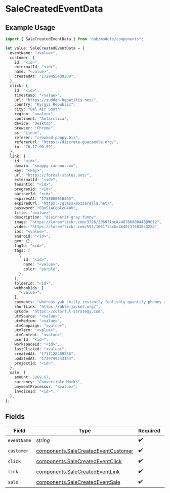 # SaleCreatedEventData

## Example Usage

```typescript
import { SaleCreatedEventData } from "dub/models/components";

let value: SaleCreatedEventData = {
  eventName: "<value>",
  customer: {
    id: "<id>",
    externalId: "<id>",
    name: "<value>",
    createdAt: "1729455439208",
  },
  click: {
    id: "<id>",
    timestamp: "<value>",
    url: "https://sudden-hepatitis.net/",
    country: "Kyrgyz Republic",
    city: "Bel Air South",
    region: "<value>",
    continent: "Antarctica",
    device: "Desktop",
    browser: "Chrome",
    os: "Linux",
    referer: "crooked-poppy.biz",
    refererUrl: "https://discrete-guacamole.org/",
    ip: "76.17.90.59",
  },
  link: {
    id: "<id>",
    domain: "snappy-cannon.com",
    key: "<key>",
    url: "https://formal-status.net/",
    externalId: "<id>",
    tenantId: "<id>",
    programId: "<id>",
    partnerId: "<id>",
    expiresAt: "1758000016365",
    expiredUrl: "https://glass-mozzarella.net/",
    password: "EQuS14CeblcO4WV",
    title: "<value>",
    description: "disinherit gray funny",
    image: "https://loremflickr.com/3726/2069?lock=4878680044899012",
    video: "https://loremflickr.com/581/1061?lock=4640137681843284",
    ios: "<value>",
    android: "<id>",
    geo: {},
    tagId: "<id>",
    tags: [
      {
        id: "<id>",
        name: "<value>",
        color: "purple",
      },
    ],
    folderId: "<id>",
    webhookIds: [
      "<value>",
    ],
    comments: "whereas yak chilly instantly foolishly quantify phooey as opera",
    shortLink: "https://able-jacket.org/",
    qrCode: "https://colorful-strategy.com",
    utmSource: "<value>",
    utmMedium: "<value>",
    utmCampaign: "<value>",
    utmTerm: "<value>",
    utmContent: "<value>",
    userId: "<id>",
    workspaceId: "<id>",
    lastClicked: "<value>",
    createdAt: "1711128489286",
    updatedAt: "1739749243144",
    projectId: "<id>",
  },
  sale: {
    amount: 3869.67,
    currency: "Convertible Marks",
    paymentProcessor: "<value>",
    invoiceId: "<id>",
  },
};
```

## Fields

| Field                                                                                      | Type                                                                                       | Required                                                                                   | Description                                                                                |
| ------------------------------------------------------------------------------------------ | ------------------------------------------------------------------------------------------ | ------------------------------------------------------------------------------------------ | ------------------------------------------------------------------------------------------ |
| `eventName`                                                                                | *string*                                                                                   | :heavy_check_mark:                                                                         | N/A                                                                                        |
| `customer`                                                                                 | [components.SaleCreatedEventCustomer](../../models/components/salecreatedeventcustomer.md) | :heavy_check_mark:                                                                         | N/A                                                                                        |
| `click`                                                                                    | [components.SaleCreatedEventClick](../../models/components/salecreatedeventclick.md)       | :heavy_check_mark:                                                                         | N/A                                                                                        |
| `link`                                                                                     | [components.SaleCreatedEventLink](../../models/components/salecreatedeventlink.md)         | :heavy_check_mark:                                                                         | N/A                                                                                        |
| `sale`                                                                                     | [components.SaleCreatedEventSale](../../models/components/salecreatedeventsale.md)         | :heavy_check_mark:                                                                         | N/A                                                                                        |